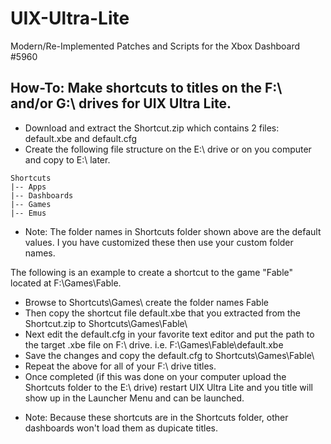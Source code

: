 # UIX-Ultra-Lite
Modern/Re-Implemented Patches and Scripts for the Xbox Dashboard #5960

## How-To: Make shortcuts to titles on the F:\\ and/or G:\\ drives for UIX Ultra Lite.

- Download and extract the Shortcut.zip which contains 2 files: default.xbe and default.cfg
- Create the following file structure on the E:\\ drive or on you computer and copy to E:\ later.
```
Shortcuts
|-- Apps
|-- Dashboards
|-- Games
|-- Emus
```
* Note: The folder names in Shortcuts folder shown above are the default values. I you have customized these then use your custom folder names.

The following is an example to create a shortcut to the game "Fable" located at F:\\Games\\Fable. 
 
- Browse to Shortcuts\\Games\\ create the folder names Fable
- Then copy the shortcut file default.xbe that you extracted from the Shortcut.zip to Shortcuts\\Games\\Fable\\
- Next edit the default.cfg in your favorite text editor and put the path to the target .xbe file on F:\\ drive. i.e. F:\\Games\\Fable\\default.xbe
- Save the changes and copy the default.cfg to Shortcuts\\Games\\Fable\\
- Repeat the above for all of your F:\\ drive titles.
- Once completed (if this was done on your computer upload the Shortcuts folder to the E:\\ drive) restart UIX Ultra Lite and you title will show up in the Launcher Menu and can be launched.

* Note: Because these shortcuts are in the Shortcuts folder, other dashboards won't load them as dupicate titles.